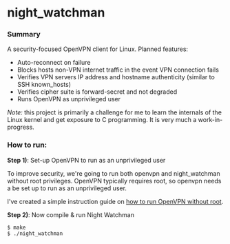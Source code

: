 night_watchman
==============

### Summary

A security-focused OpenVPN client for Linux. Planned features:

- Auto-reconnect on failure
- Blocks hosts non-VPN internet traffic in the event VPN connection fails
- Verifies VPN servers IP address and hostname authenticity (similar to SSH known_hosts)
- Verifies cipher suite is forward-secret and not degraded
- Runs OpenVPN as unprivileged user

*Note:* this project is primarily a challenge for me to learn the internals of the Linux kernel and get exposure to C programming. It is very much a work-in-progress.


### How to run:

**Step 1)**: Set-up OpenVPN to run as an unprivileged user

To improve security, we're going to run both openvpn and night_watchman without root privileges. OpenVPN typically requires root, so openvpn needs a be set up to run as an unprivileged user.

I've created a simple instruction guide on [how to run OpenVPN without root](https://github.com/dmix/night_watchman/blob/master/OPENVPN.md).

**Step 2)**: Now compile & run Night Watchman

    $ make
    $ ./night_watchman
